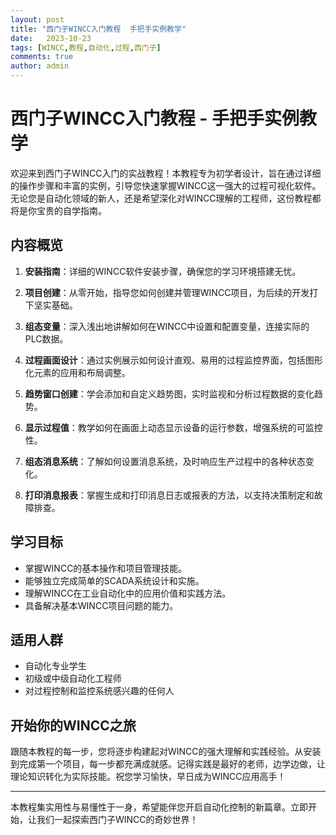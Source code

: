 ```yaml
---
layout: post
title: "西门子WINCC入门教程  手把手实例教学"
date:   2023-10-23
tags: [WINCC,教程,自动化,过程,西门子]
comments: true
author: admin
---
```

# 西门子WINCC入门教程 - 手把手实例教学

欢迎来到西门子WINCC入门的实战教程！本教程专为初学者设计，旨在通过详细的操作步骤和丰富的实例，引导您快速掌握WINCC这一强大的过程可视化软件。无论您是自动化领域的新人，还是希望深化对WINCC理解的工程师，这份教程都将是你宝贵的自学指南。

## 内容概览

1. **安装指南**：详细的WINCC软件安装步骤，确保您的学习环境搭建无忧。
   
2. **项目创建**：从零开始，指导您如何创建并管理WINCC项目，为后续的开发打下坚实基础。
   
3. **组态变量**：深入浅出地讲解如何在WINCC中设置和配置变量，连接实际的PLC数据。
   
4. **过程画面设计**：通过实例展示如何设计直观、易用的过程监控界面，包括图形化元素的应用和布局调整。
   
5. **趋势窗口创建**：学会添加和自定义趋势图，实时监视和分析过程数据的变化趋势。
   
6. **显示过程值**：教学如何在画面上动态显示设备的运行参数，增强系统的可监控性。
   
7. **组态消息系统**：了解如何设置消息系统，及时响应生产过程中的各种状态变化。
   
8. **打印消息报表**：掌握生成和打印消息日志或报表的方法，以支持决策制定和故障排查。

## 学习目标

- 掌握WINCC的基本操作和项目管理技能。
- 能够独立完成简单的SCADA系统设计和实施。
- 理解WINCC在工业自动化中的应用价值和实践方法。
- 具备解决基本WINCC项目问题的能力。

## 适用人群

- 自动化专业学生
- 初级或中级自动化工程师
- 对过程控制和监控系统感兴趣的任何人

## 开始你的WINCC之旅

跟随本教程的每一步，您将逐步构建起对WINCC的强大理解和实践经验。从安装到完成第一个项目，每一步都充满成就感。记得实践是最好的老师，边学边做，让理论知识转化为实际技能。祝您学习愉快，早日成为WINCC应用高手！

---

本教程集实用性与易懂性于一身，希望能伴您开启自动化控制的新篇章。立即开始，让我们一起探索西门子WINCC的奇妙世界！